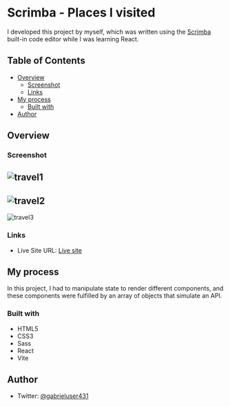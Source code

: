 # Scrimba - Places I visited
I developed this project by myself, which was written using the [Scrimba](https://scrimba.com/#overview) built-in code editor while I was learning React.

## Table of Contents
- [Overview](#overview)
  - [Screenshot](#screenshot)
  - [Links](#links)
- [My process](#my-process)
  - [Built with](#built-with)
- [Author](#author)

## Overview
### Screenshot
![travel1](https://github.com/Gabrieluser430/travel-journey/assets/107634249/6d2a6454-c442-49cf-b33e-2b0667d47f30)
-----------------------
![travel2](https://github.com/Gabrieluser430/travel-journey/assets/107634249/455f15b9-3bfd-4455-9427-59c1870a521f)
-----------------------
![travel3](https://github.com/Gabrieluser430/travel-journey/assets/107634249/bcdf20bc-5ae5-4568-8daf-283c90fe350c)


### Links
- Live Site URL: [Live site](https://bespoke-croissant-5e0019.netlify.app/)

## My process
In this project, I had to manipulate state to render different components, and these components were fulfilled by an array of objects that simulate an API.
### Built with
- HTML5
- CSS3
- Sass
- React
- Vite

## Author
- Twitter: [@gabrieluser431](https://twitter.com/gabrieluser431)
